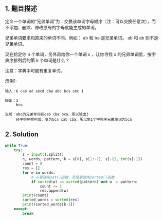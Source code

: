 ## 1. 题目描述

定义一个单词的“兄弟单词”为：交换该单词字母顺序（注：可以交换任意次），而不添加、删除、修改原有的字母就能生成的单词。

兄弟单词要求和原来的单词不同。例如： ab 和 ba 是兄弟单词。 ab 和 ab 则不是兄弟单词。

现在给定你 n 个单词，另外再给你一个单词 x ，让你寻找 x 的兄弟单词里，按字典序排列后的第 k 个单词是什么？

注意：字典中可能有重复单词。



示例1:

```
输入：6 cab ad abcd cba abc bca abc 1

输出：3
     bca

说明：abc的兄弟单词有cab cba bca，所以输出3
     经字典序排列后，变为bca cab cba，所以第1个字典序兄弟单词为bca 
```



## 2. Solution

```python
while True:
    try:
        s = input().split()
        n, words, pattern, k = s[0], s[1:-2], s[-2], int(s[-1])
        count = 0
        res = []
        for w in words:
            # 不要使用set()函数，而是要使用sorted()函数
            if sorted(w) == sorted(pattern) and w != pattern:
                count += 1
                res.append(w)
        print(count)
        sorted_words = sorted(res)
        print(sorted_words[k-1])
    except:
        break
```

